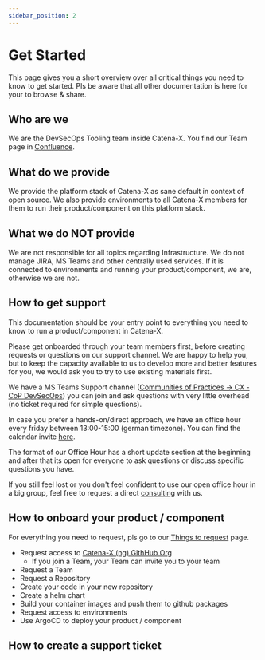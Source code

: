 ```yaml
---
sidebar_position: 2
---
```


# Get Started

This page gives you a short overview over all critical things you need to know to get started. Pls be aware that all other documentation is here for your to browse & share. 

## Who are we
We are the DevSecOps Tooling team inside Catena-X. You find our Team page in [Confluence](https://confluence.catena-x.net/display/ARTI/Product%3A+DevSecOps+Tooling).

## What do we provide
We provide the platform stack of Catena-X as sane default in context of open source. We also provide environments to all Catena-X members for them to run their product/component on this platform stack.

## What we do NOT provide
We are not responsible for all topics regarding Infrastructure. We do not manage JIRA, MS Teams and other centrally used services. If it is connected to environments and running your product/component, we are, otherwise we are not.

## How to get support
This documentation should be your entry point to everything you need to know to run a product/component in Catena-X.

Please get onboarded through your team members first, before creating requests or questions on our support channel. We are happy to help you, but to keep the capacity available to us to develop more and better features for you, we would ask you to try to use existing materials first.

We have a MS Teams Support channel ([Communities of Practices -> CX - CoP DevSecOps](https://teams.microsoft.com/l/channel/19%3a9a3c4a05a3514d07b973c13e7b468709%40thread.tacv2/CX%2520-%2520CoP%2520DevSecOps?groupId=17b1a2dc-67fb-4a49-a2ed-dd1344321439&tenantId=1ad22c6d-2f08-4f05-a0ba-e17f6ce88380)) you can join and ask questions with very little overhead (no ticket required for simple questions).

In case you prefer a hands-on/direct approach, we have an office hour every friday between 13:00-15:00 (german timezone). You can find the calendar invite [here](https://confluence.catena-x.net/pages/viewpage.action?pageId=25228715#InternalCatenaXinformationforsharingthroughLanding/Supportpage-OfficeHourCalendarInvite).

The format of our Office Hour has a short update section at the beginning and after that its open for everyone to ask questions or discuss specific questions you have. 


If you still feel lost or you don't feel confident to use our open office hour in a big group, feel free to request a direct [consulting](/docs/resources.md) with us.

## How to onboard your product / component

For everything you need to request, pls go to our [Things to request](/docs/resources) page.

- Request access to [Catena-X (ng) GithHub Org](https://github.com/catenax-ng)
  - If you join a Team, your Team can invite you to your team
- Request a Team
- Request a Repository
- Create your code in your new repository
- Create a helm chart
- Build your container images and push them to github packages
- Request access to environments
- Use ArgoCD to deploy your product / component


## How to create a support ticket

